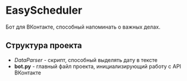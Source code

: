 # EasyScheduler
Бот для ВКонтакте, способный напоминать о важных делах.

## Структура проекта
* *DataParser* - скрипт, способный выделять дату в тексте
* **bot.py** - главный файл проекта, инициализирующий работу с API ВКонтакте
